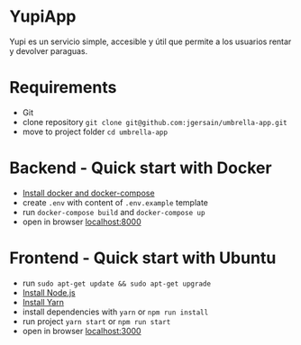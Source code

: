 # YupiApp

Yupi es un servicio simple, accesible y útil que permite a los usuarios rentar y devolver paraguas.

# Requirements

- Git
- clone repository `git clone git@github.com:jgersain/umbrella-app.git`
- move to project folder `cd umbrella-app`

# Backend - Quick start with Docker

- [Install docker and docker-compose](https://docs.docker.com/install/linux/docker-ce/ubuntu/)
- create `.env` with content of `.env.example` template 
- run `docker-compose build` and `docker-compose up` 
- open in browser [localhost:8000](http://localhost:8000)

# Frontend - Quick start with Ubuntu

- run `sudo apt-get update && sudo apt-get upgrade`
- [Install Node.js](https://github.com/nodesource/distributions/blob/master/README.md)
- [Install Yarn](https://yarnpkg.com/lang/en/docs/install/#debian-stable)
- install dependencies with `yarn` or `npm run install`
- run project `yarn start` or `npm run start`
- open in browser [localhost:3000](http://localhost:3000)
